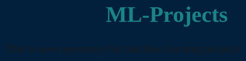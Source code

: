 # ML-Projects
This is new repository for machine learning projects 
<!DOCTYPE html>
<html lang="en">

<head>
    <meta charset="UTF-8">
    <meta http-equiv="X-UA-Compatible" content="IE=edge">
    <meta name="viewport" content="width=device-width, initial-scale=1.0">
    <title>Portfolio Website</title>
    <style>
        h1 {
            text-align: center;
            color: rgb(23, 132, 136);
            background-color: #02203c;
            background-size: 10px;
            position: sticky;
        }

        h1:hover {
            color: gold;
        }

        body {
            font-size: 30px;
            font-family: cursive;
            background-color: #02203c;
        }

        pre {
            background-color: rgb(57, 28, 185);
            border: solid;
            border-color: #02203c;
            border-top-left-radius: 2000px;
            padding: 25px 10px 2px 100px;
            box-sizing: border-box;
            margin: 0.px;
            clear: left;
        }

        .b {
            background-color: rgb(57, 28, 185);
            border: solid;
            border-color: #02203c;
            border-width: 20px;
            border-bottom-right-radius: 2000px;
            padding: 20px 300px 20px 100px;
        }

        #k {
            float: left;
        }

        #l {
            border-bottom-right-radius: 2000px;
        }

        a {
            text-decoration: none;
            font-size: 50px;
            text-align: center;
            background-color: purple;
            border: 5px solid;
            color: rgb(77, 229, 240);
            border-top-right-radius: 30px;
            border-bottom-right-radius: 30px;
            border-color: #551A8B;
            font-family: 'Roboto Condensed', sans-serif;

        }

        a:hover {
            background-color: gold;
            border-color: #551A8B;
        }

        .navbar {
            float: left;
        }

        .c {
            float: left;
        }

        #git {
            border: #551A8B 5px solid;
            clear: both;
            border-top-left-radius: 30px;
            border-bottom-left-radius: 30px;
        }
    </style>
</head>

<body>

    <link rel="preconnect" href="https://fonts.googleapis.com">
    <link rel="preconnect" href="https://fonts.gstatic.com" crossorigin>
    <link href="https://fonts.googleapis.com/css2?family=Roboto+Condensed:wght@700&display=swap" rel="stylesheet">
    <h1>Hi, I am Prashant Patil.</h1>
    <pre id=k>
        I am Computer Science Student.

        My interst are -
        •Machine Learning
        •Full Stack Web Development
    
        I love to do -
        •Competitive Programming
    </pre>
    <img id=k class=b src='no.png' alt="pre" height=300px width=300px>
    <img id=git class=c src="git.png" height=60px width=60px>
    <a id=k class=c href="https://github.com/Prash8830" target="blank">GitHub</a>

</body>

</html>
